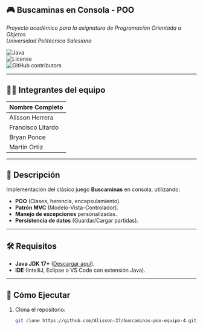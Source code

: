 ## 🎮 Buscaminas en Consola - POO  
*Proyecto académico para la asignatura de Programación Orientada a Objetos*  
*Universidad Politécnica Salesiana*  

![Java](https://img.shields.io/badge/Java-17%2B-orange?logo=openjdk)  
![License](https://img.shields.io/badge/License-MIT-green)  
![GitHub contributors](https://img.shields.io/github/contributors/Alisson-27/buscaminas-poo-equipo-4)  

---

## 👨‍💻 Integrantes del equipo

| Nombre Completo       |
|-----------------------|
| Alisson Herrera       |
| Francisco Litardo     |
| Bryan Ponce           |
| Martin Ortiz          |

---

## 📌 Descripción  
Implementación del clásico juego **Buscaminas** en consola, utilizando:  
- **POO** (Clases, herencia, encapsulamiento).  
- **Patrón MVC** (Modelo-Vista-Controlador).  
- **Manejo de excepciones** personalizadas.  
- **Persistencia de datos** (Guardar/Cargar partidas).  

---

## 🛠️ Requisitos  
- **Java JDK 17+** ([Descargar aquí](https://www.oracle.com/java/technologies/javase-downloads.html)).  
- **IDE** (IntelliJ, Eclipse o VS Code con extensión Java).  

---

## 🚀 Cómo Ejecutar  
1. Clona el repositorio:  
   ```bash  
   git clone https://github.com/Alisson-27/buscaminas-poo-equipo-4.git  
